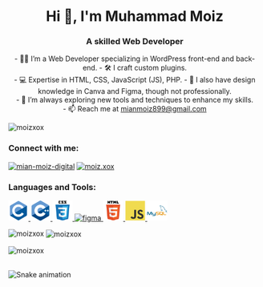 <h1 align="center">Hi 👋, I'm Muhammad Moiz</h1>
<h3 align="center">A skilled Web Developer</h3>
<p align="center">
- 👨‍💻 I’m a Web Developer specializing in WordPress front-end and back-end.
- 🛠️ I craft custom plugins.<br>
- 💻 Expertise in HTML, CSS, JavaScript (JS), PHP.
- 🎨 I also have design knowledge in Canva and Figma, though not professionally.<br>
- 🌱 I’m always exploring new tools and techniques to enhance my skills.<br>
- 📫 Reach me at <a href="mailto:mianmioz899@gmail.com">mianmoiz899@gmail.com</a></p>

<p align="left"> <img src="https://komarev.com/ghpvc/?username=moizxox&label=Profile%20views&color=0e75b6&style=flat" alt="moizxox" /> </p>

<h3 align="left">Connect with me:</h3>
<p align="left">
<a href="https://linkedin.com/in/mian-moiz-digital" target="blank"><img align="center" src="https://raw.githubusercontent.com/rahuldkjain/github-profile-readme-generator/master/src/images/icons/Social/linked-in-alt.svg" alt="mian-moiz-digital" height="30" width="40" /></a>
  <a href="https://instagram.com/moiz.xox" target="blank"><img align="center" src="https://raw.githubusercontent.com/rahuldkjain/github-profile-readme-generator/master/src/images/icons/Social/instagram.svg" alt="moiz.xox" height="30" width="40" /></a>
</p>

<h3 align="left">Languages and Tools:</h3>
<p align="left"> <a href="https://www.cprogramming.com/" target="_blank" rel="noreferrer"> <img src="https://raw.githubusercontent.com/devicons/devicon/master/icons/c/c-original.svg" alt="c" width="40" height="40"/> </a> <a href="https://www.w3schools.com/cpp/" target="_blank" rel="noreferrer"> <img src="https://raw.githubusercontent.com/devicons/devicon/master/icons/cplusplus/cplusplus-original.svg" alt="cplusplus" width="40" height="40"/> </a> <a href="https://www.w3schools.com/css/" target="_blank" rel="noreferrer"> <img src="https://raw.githubusercontent.com/devicons/devicon/master/icons/css3/css3-original-wordmark.svg" alt="css3" width="40" height="40"/> </a> <a href="https://www.figma.com/" target="_blank" rel="noreferrer"> <img src="https://www.vectorlogo.zone/logos/figma/figma-icon.svg" alt="figma" width="40" height="40"/> </a> <a href="https://www.w3.org/html/" target="_blank" rel="noreferrer"> <img src="https://raw.githubusercontent.com/devicons/devicon/master/icons/html5/html5-original-wordmark.svg" alt="html5" width="40" height="40"/> </a> <a href="https://developer.mozilla.org/en-US/docs/Web/JavaScript" target="_blank" rel="noreferrer"> <img src="https://raw.githubusercontent.com/devicons/devicon/master/icons/javascript/javascript-original.svg" alt="javascript" width="40" height="40"/> </a> <a href="https://www.mysql.com/" target="_blank" rel="noreferrer"> <img src="https://raw.githubusercontent.com/devicons/devicon/master/icons/mysql/mysql-original-wordmark.svg" alt="mysql" width="40" height="40"/> </a> </p>

<p><img align="left" src="https://github-readme-stats.vercel.app/api/top-langs?username=moizxox&show_icons=true&locale=en&layout=compact" alt="moizxox" /></p>

<p>&nbsp;<img align="center" src="https://github-readme-stats.vercel.app/api?username=moizxox&show_icons=true&locale=en" alt="moizxox" /></p>

<p><img align="center" src="https://github-readme-streak-stats.herokuapp.com/?user=moizxox&" alt="moizxox" /></p>
<br>
<img src="https://raw.githubusercontent.com/moizxox/moizxox/output/snake.svg" alt="Snake animation" />


<!---
moizxox/moizxox is a ✨ special ✨ repository because its `README.md` (this file) appears on your GitHub profile.
You can click the Preview link to take a look at your changes.
--->

